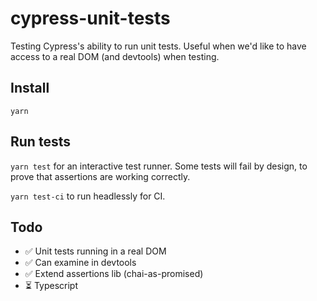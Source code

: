 # cypress-unit-tests

Testing Cypress's ability to run unit tests. Useful when we'd like to have access to a real DOM (and devtools) when testing.

## Install

`yarn`

## Run tests

`yarn test` for an interactive test runner. Some tests will fail by design, to prove that assertions are working correctly.

`yarn test-ci` to run headlessly for CI.

## Todo

- ✅ Unit tests running in a real DOM
- ✅ Can examine in devtools
- ✅ Extend assertions lib (chai-as-promised) 
- ⏳ Typescript
